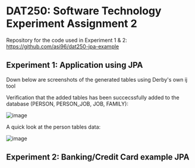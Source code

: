# DAT250: Software Technology Experiment Assignment 2 #

Repository for the code used in Experiment 1 & 2: https://github.com/asi96/dat250-jpa-example

## Experiment 1: Application using JPA ##
Down below are screenshots of the generated tables using Derby's own ij tool

Verification that the added tables has been succecssfully added to the database (PERSON, PERSON_JOB, JOB, FAMILY):

![image](https://user-images.githubusercontent.com/31306712/132953558-3c024d0a-2a4f-4a1f-babc-7196510eabee.png)

A quick look at the person tables data:

![image](https://user-images.githubusercontent.com/31306712/132953538-034fb9a4-fcbc-4078-9706-cdbd3a86d9af.png)

## Experiment 2: Banking/Credit Card example JPA ##

